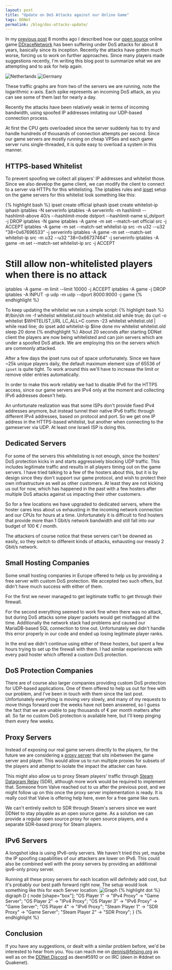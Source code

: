 ```yaml
---
layout: post
title: "Update on DoS Attacks against our Online Game"
tags: DDNet
permalink: /blog/dos-attacks-update/
---
```


In my [previous post](/blog/dos-attacks-against-online-game/) 8 months ago I described how our [open source](https://github.com/ddnet/ddnet) online game [DDraceNetwork](https://ddnet.org/) has been suffering under DoS attacks for about 8 years, basically since its inception. Recently the attacks have gotten much worse, forcing us to work on further approaches. Since many players made suggestions recently, I'm writing this blog post to summarize what we are attempting and to ask for help again.

<!--more-->

![Netherlands](/public/nld.ddnet.tw-net-7d.png)
![Germany](/public/ger2.ddnet.tw-net-49d.png)

These traffic graphs are from two of the servers we are running, note the logarithmic x-axis. Each spike represents an incoming DoS attack, as you can see some of them last for nearly a day.

Recently the attacks have been relatively weak in terms of incoming bandwidth, using spoofed IP addresses imitating our UDP-based connection process.

At first the CPU gets overloaded since the server suddenly has to try and handle hundreds of thousands of connection attempts per second. Since our game servers are mostly running on cheap VPSes and each game server runs single-threaded, it is quite easy to overload a system in this manner.

## HTTPS-based Whitelist
To prevent spoofing we collect all players' IP addresses and whitelist those. Since we also develop the game client, we can modify the client to connect to a server via HTTPs for this whitelisting. The iptables rules and [ipset](https://ipset.netfilter.org/) setup on the game servers for this whitelist look something like this:

{% highlight bash %}
ipset create official iphash
ipset create whitelist-ip iphash
iptables -N serverinfo
iptables -A serverinfo -m hashlimit --hashlimit-above 40/s --hashlimit-mode dstport --hashlimit-name si_dstport -j DROP
iptables -N game
iptables -A game -m set --match-set official src -j ACCEPT
iptables -A game -m set --match-set whitelist-ip src -m u32 --u32 "38=0x67696533" -j serverinfo
iptables -A game -m set --match-set whitelist-ip src -m u32 --u32 "38=0x66737464" -j serverinfo
iptables -A game -m set --match-set whitelist-ip src -j ACCEPT
# Still allow non-whitelisted players when there is no attack
iptables -A game -m limit --limit 10000 -j ACCEPT
iptables -A game -j DROP
iptables -A INPUT -p udp -m udp --dport 8000:9000 -j game
{% endhighlight %}

To keep updating the whitelist we run a simple script:
{% highlight bash %}
#!/bin/sh
rm -f whitelist whitelist.old
touch whitelist.old
while true; do
  curl -o whitelist $WHITELIST_URL
  LC_ALL=C comm -23 whitelist whitelist.old | while read line; do
    ipset add whitelist-ip $line
  done
  mv whitelist whitelist.old
  sleep 20
done
{% endhighlight %}
About 20 seconds after starting DDNet client the players are now being whitelisted and can join servers which are under a spoofed DoS attack. We are employing this on the servers which are commonly attacked.

After a few days the ipset runs out of space unfortunately. Since we have ~25k unique players daily, the default maximum element size of 65536 of `ipset` is quite tight. To work around this we'll have to increase the limit or remove older entries automatically.

In order to make this work reliably we had to disable IPv6 for the HTTPS access, since our game servers are IPv4 only at the moment and collecting IPv6 addresses doesn't help.

An unfortunate realization was that some ISPs don't provide fixed IPv4 addresses anymore, but instead tunnel their native IPv6 traffic through different IPv4 addresses, based on protocol and port. So we get one IP address in the HTTPS-based whitelist, but another when connecting to the gameserver via UDP. At least one Israeli ISP is doing this.

## Dedicated Servers
For some of the servers this whitelisting is not enough, since the hosters' DoS protection kicks in and starts aggressively blocking UDP traffic. This includes legitimate traffic and results in all players timing out on the game servers. I have tried talking to a few of the hosters about this, but it is by design since they don't support our game protocol, and wish to protect their own infrastructure as well as other customers. At least they are not kicking us out for now, which has happened in the past with a few hosters after multiple DoS attacks against us impacting their other customers.

So for a few locations we have upgraded to dedicated servers, where the hoster cares less about us exhausting in the incoming network connection and our CPUs for hours at a time. Unfortunately it is difficult to find hosters that provide more than 1 Gbit/s network bandwidth and still fall into our budget of 100 € / month.

The attackers of course notice that these servers can't be downed as easily, so they switch to different kinds of attacks, exhausting our measly 2 Gbit/s network.

## Small Hosting Companies
Some small hosting companies in Europe offered to help us by providing a free server with custom DoS protection. We accepted two such offers, but didn't have much success with either of them.

For the first we never managed to get legitimate traffic to get through their firewall.

For the second everything seemed to work fine when there was no attack, but during DoS attacks some player packets would get misflagged all the time. Additionally the network stack had problems and caused our MariaDB-based SQL connection to time out. Unfortunately we didn't handle this error properly in our code and ended up losing legitimate player ranks.

In the end we didn't continue using either of these hosters, but spent a few hours trying to set up the firewall with them. I had similar experiences with every paid hoster which offered a custom DoS protection.

## DoS Protection Companies
There are of course also larger companies providing custom DoS protection for UDP-based applications. One of them offered to help us out for free with our problem, and I've been in touch with them since the last post. Unfortunately everything is moving very slowly, and many of my requests to move things forward over the weeks have not been answered, so I guess the fact that we are unable to pay thousands of € per month matters after all. So far no custom DoS protection is available here, but I'll keep pinging them every few weeks.

## Proxy Servers
Instead of exposing our real game servers directly to the players, for the future we are considering a [proxy server](https://github.com/ddnet/ddnet/pull/4791) that sits inbetween the game server and player. This would allow us to run multiple proxies for subsets of the players and attempt to isolate the impact the attacker can have.

This might also allow us to proxy Steam players' traffic through [Steam Datagram Relay](https://partner.steamgames.com/doc/features/multiplayer/steamdatagramrelay) (SDR), although more work would be required to implement that. Someone from Valve reached out to us after the previous post, and we might follow up on this once the proxy server implementation is ready. It is really cool that Valve is offering help here, even for a free game like ours.

We can't entirely switch to SDR through Steam's servers since we want DDNet to stay playable as an open source game. As a solution we can provide a regular open source proxy for open source players, and a separate SDR-based proxy for Steam players.

## IPv6 Servers
A longshot idea is using IPv6-only servers. We haven't tried this yet, maybe the IP spoofing capabilities of our attackers are lower on IPv6. This could also be combined well with the proxy servers by providing an additional ipv6-only proxy server.

Running all these proxy servers for each location will definitely add cost, but it's probably our best path forward right now. The setup would look something like this for each Server location:
![Graph](/public/proxy.png)
{% highlight dot %}
digraph D {
  node [shape="box"];
  "OS Player 1" -> "IPv4 Proxy" -> "Game Server";
  "OS Player 2" -> "IPv4 Proxy";
  "OS Player 3" -> "IPv6 Proxy" -> "Game Server";
  "OS Player 4" -> "IPv6 Proxy";
  "Steam Player 1" -> "SDR Proxy" -> "Game Server";
  "Steam Player 2" -> "SDR Proxy";
}
{% endhighlight %}

## Conclusion
If you have any suggestions, or dealt with a similar problem before, we'd be interested to hear from you. You can reach me on [dennis@felsing.org](mailto:dennis@felsing.org) as well as on the [DDNet Discord](https://ddnet.org/discord) as deen#5910 or on IRC (deen in #ddnet on Quakenet).
